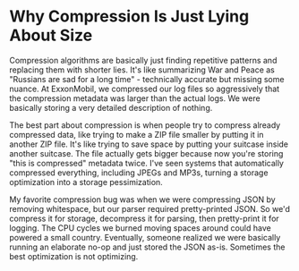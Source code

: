 ---
---
# Why Compression Is Just Lying About Size

Compression algorithms are basically just finding repetitive patterns and replacing them with shorter lies. It's like summarizing War and Peace as "Russians are sad for a long time" - technically accurate but missing some nuance. At ExxonMobil, we compressed our log files so aggressively that the compression metadata was larger than the actual logs. We were basically storing a very detailed description of nothing.

The best part about compression is when people try to compress already compressed data, like trying to make a ZIP file smaller by putting it in another ZIP file. It's like trying to save space by putting your suitcase inside another suitcase. The file actually gets bigger because now you're storing "this is compressed" metadata twice. I've seen systems that automatically compressed everything, including JPEGs and MP3s, turning a storage optimization into a storage pessimization.

My favorite compression bug was when we were compressing JSON by removing whitespace, but our parser required pretty-printed JSON. So we'd compress it for storage, decompress it for parsing, then pretty-print it for logging. The CPU cycles we burned moving spaces around could have powered a small country. Eventually, someone realized we were basically running an elaborate no-op and just stored the JSON as-is. Sometimes the best optimization is not optimizing.

